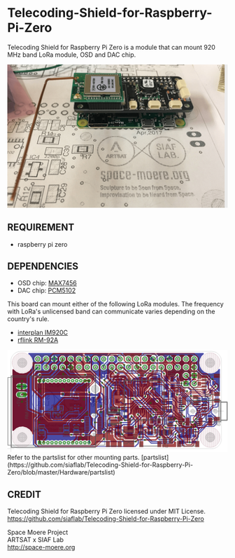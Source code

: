 # Telecoding-Shield-for-Raspberry-Pi-Zero
Telecoding Shield for Raspberry Pi Zero is a module that can mount 920 MHz band LoRa module, OSD and DAC chip.

<img src="https://github.com/siaflab/Telecoding-Shield-for-Raspberry-Pi-Zero/blob/master/brd_img.png" alt="brd_img" width="640" title="brd_img">

## REQUIREMENT
- raspberry pi zero

## DEPENDENCIES
- OSD chip: [MAX7456](https://datasheets.maximintegrated.com/en/ds/MAX7456.pdf)
- DAC chip: [PCM5102](http://masterandrey.com/files/pcm5102.pdf)

This board can mount either of the following LoRa modules.
The frequency with LoRa's unlicensed band can communicate varies depending on the country's rule.
- [interplan IM920C](http://www.interplan.co.jp)
- [rflink RM-92A](http://www.rflink.co.jp/)

<img src="https://github.com/siaflab/Telecoding-Shield-for-Raspberry-Pi-Zero/blob/master/Telecoding-Shield_img_brd.png" alt="Telecoding-Shield_img_brd" width="640" title="Telecoding-Shield_img_brd">
Refer to the partslist for other mounting parts.
[partslist](https://github.com/siaflab/Telecoding-Shield-for-Raspberry-Pi-Zero/blob/master/Hardware/partslist)

## CREDIT
Telecoding Shield for Raspberry Pi Zero licensed under MIT License.  
https://github.com/siaflab/Telecoding-Shield-for-Raspberry-Pi-Zero

Space Moere Project  
ARTSAT x SIAF Lab  
http://space-moere.org


